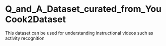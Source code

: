 # Q_and_A_Dataset_curated_from_YouCook2Dataset
 This dataset can be used for understanding instructional videos such as activity recognition
